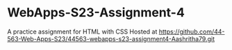 # WebApps-S23-Assignment-4
A practice assignment for HTML with CSS
Hosted at https://github.com/44-563-Web-Apps-S23/44563-webapps-s23-assignment4-Aashritha79.git
